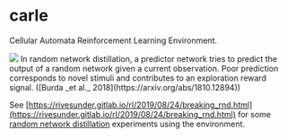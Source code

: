 # carle

Cellular Automata Reinforcement Learning Environment.

<img src="assets/rn_experiments/gosper_glider_surprise.`gif">
In random network distillation, a predictor network tries to predict the output of a random network given a current observation. Poor prediction corresponds to novel stimuli and contributes to an exploration reward signal. ([Burda _et al._ 2018](https://arxiv.org/abs/1810.12894))

See [https://rivesunder.gitlab.io/rl/2019/08/24/breaking_rnd.html](https://rivesunder.gitlab.io/rl/2019/08/24/breaking_rnd.html) for some [random network distillation](https://arxiv.org/abs/1810.12894) experiments using the environment.

